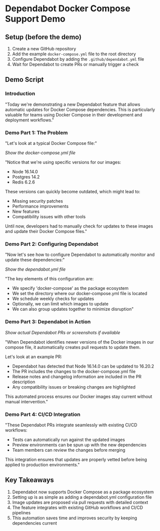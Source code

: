 # Dependabot Docker Compose Support Demo

## Setup (before the demo)

1. Create a new GitHub repository
2. Add the example `docker-compose.yml` file to the root directory
3. Configure Dependabot by adding the `.github/dependabot.yml` file
4. Wait for Dependabot to create PRs or manually trigger a check

## Demo Script

### Introduction

"Today we're demonstrating a new Dependabot feature that allows automatic updates for Docker Compose dependencies. This is particularly valuable for teams using Docker Compose in their development and deployment workflows."

### Demo Part 1: The Problem

"Let's look at a typical Docker Compose file:"

*Show the docker-compose.yml file*

"Notice that we're using specific versions for our images:
- Node 16.14.0
- Postgres 14.2
- Redis 6.2.6

These versions can quickly become outdated, which might lead to:
- Missing security patches
- Performance improvements
- New features
- Compatibility issues with other tools

Until now, developers had to manually check for updates to these images and update their Docker Compose files."

### Demo Part 2: Configuring Dependabot

"Now let's see how to configure Dependabot to automatically monitor and update these dependencies:"

*Show the dependabot.yml file*

"The key elements of this configuration are:
- We specify 'docker-compose' as the package ecosystem
- We set the directory where our docker-compose.yml file is located
- We schedule weekly checks for updates
- Optionally, we can limit which images to update
- We can also group updates together to minimize disruption"

### Demo Part 3: Dependabot in Action

*Show actual Dependabot PRs or screenshots if available*

"When Dependabot identifies newer versions of the Docker images in our compose file, it automatically creates pull requests to update them.

Let's look at an example PR:
- Dependabot has detected that Node 16.14.0 can be updated to 16.20.2
- The PR includes the changes to the docker-compose.yml file
- Release notes and changelog information are included in the PR description
- Any compatibility issues or breaking changes are highlighted

This automated process ensures our Docker images stay current without manual intervention."

### Demo Part 4: CI/CD Integration

"These Dependabot PRs integrate seamlessly with existing CI/CD workflows:
- Tests can automatically run against the updated images
- Preview environments can be spun up with the new dependencies
- Team members can review the changes before merging

This integration ensures that updates are properly vetted before being applied to production environments."

## Key Takeaways

1. Dependabot now supports Docker Compose as a package ecosystem
2. Setting up is as simple as adding a dependabot.yml configuration file
3. Image updates are proposed via pull requests with detailed context
4. The feature integrates with existing GitHub workflows and CI/CD pipelines
5. This automation saves time and improves security by keeping dependencies current
